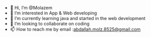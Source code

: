 - 👋 Hi, I’m @Molazem
- 👀 I’m interested in App & Web developing
- 🌱 I’m currently learning java and started in the web development
- 💞️ I’m looking to collaborate on coding
- 📫 How to reach me by email :abdallah.molz.8525@gmail.com

<!---
Molazem/Molazem is a ✨ special ✨ repository because its `README.md` (this file) appears on your GitHub profile.
You can click the Preview link to take a look at your changes.
--->
